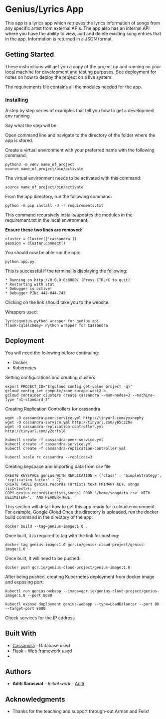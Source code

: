 # Genius/Lyrics App

This app is a lyrics app which retrieves the lyrics information of songs from any specific artist from external APIs.
The app also has an internal API where you have the ability to view, add and delete existing song entries that in the app. Information is returned in a JSON format.

## Getting Started

These instructions will get you a copy of the project up and running on your local machine for development and testing purposes. See deployment for notes on how to deploy the project on a live system.



The requirements file contains all the modules needed for the app.

### Installing

A step by step series of examples that tell you how to get a development env running

Say what the step will be

Open command line and navigate to the directory of the folder where the app is stored.

Create a virtual environment with your preferred name with the following command.

```
python3 -m venv name_of_project
source name_of_project/bin/activate
```
The virtual environment needs to be activated with this command:
```
source name_of_project/bin/activate
```

From the app directory, run the following command:

```
python -m pip install -U -r requirements.txt
```
This command recursively installs/updates the modules in the requirement.txt in the local environment.

**Ensure these two lines are removed:**
```
cluster = Cluster(['cassandra'])
session = cluster.connect()
```

You should now be able run the app:

```
python app.py
```

This is successful if the terminal is displaying the following:

```
* Running on http://0.0.0.0:8080/ (Press CTRL+C to quit)
* Restarting with stat
* Debugger is active!
* Debugger PIN: 442-044-743
```
Clicking on the link should take you to the website.

Wrappers used:
```
lyricsgenius-python wrapper for genius api
flask-cqlalchemy- Python wrapper for Cassandra 
```

## Deployment

You will need the following before continuing:

* Docker
* Kubernetes

Setting configurations and creating clusters
```
export PROJECT_ID="$(gcloud config get-value project -q)"
gcloud config set compute/zone europe-west2-b
gcloud container clusters create cassandra --num-nodes=3 --machine-type "n1-standard-2"
```
Creating Replication Controllers for cassandra
```
wget -O cassandra-peer-service.yml http://tinyurl.com/yyxnephy
wget -O cassandra-service.yml http://tinyurl.com/y65czz8e
wget -O cassandra-replication-controller.yml http://tinyurl.com/y2crfsl8

kubectl create -f cassandra-peer-service.yml
kubectl create -f cassandra-service.yml
kubectl create -f cassandra-replication-controller.yml

kubectl scale rc cassandra --replicas=3
```
Creating keyspace and importing data from csv file
```
CREATE KEYSPACE genius WITH REPLICATION = {'class' : 'SimpleStrategy', 'replication_factor' : 2};
CREATE TABLE genius.records (artists text PRIMARY KEY, songs list<text>);
COPY genius.records(artists,songs) FROM '/home/songdata.csv' WITH DELIMITER=',' AND HEADER=TRUE;
```

This section will detail how to get this app ready for a cloud environment. For example, Google Cloud
Once the directory is uploaded, run the docker build command in the directory of the app:

```
docker build --tag=genius-image:1.0 .
```
Once built, it is required to tag with the link for pushing:
```
docker tag genius-image:1.0 gcr.io/genius-cloud-project/genius-image:1.0
```
Once built, It will need to be pushed:
```
docker push gcr.io/genius-cloud-project/genius-image:1.0
```
After being pushed, creating Kubernetes deployment from docker image and exposing port:
```
kubectl run genius-webapp --image=gcr.io/genius-cloud-project/genius-image:1.0 --port 8080

kubectl expose deployment genius-webapp --type=LoadBalancer --port 80 --target-port 8080
```
Check services for the IP address

## Built With

* [Cassandra](http://cassandra.apache.org/doc/latest/) - Database used
* [Flask](http://flask.pocoo.org/docs/1.0/) - Web framework used
*


## Authors

* **Aditi Saraswat** - *Initial work* - [Aditi](https://github.com/aditisaraswat10)


## Acknowledgments

* Thanks for the teaching and support through-out Arman and Felix!
